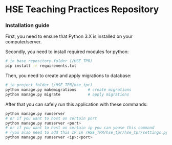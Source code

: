 # HSE Teaching Practices Repository

### Installation guide

First, you need to ensure that Python 3.X is installed on your computer/server.

Secondly, you need to install required modules for python:
```sh
# in base repository folder (/HSE_TPR)
pip install -r requirements.txt
```

Then, you need to create and apply migrations to database:
```sh
# in project folder (/HSE_TPR/hse_tpr)
python manage.py makemigrations     # create migrations
python manage.py migrate            # apply migrations
```

After that you can safely run this application with these commands:
```sh
python manage.py runserver
# or if you want to host on certain port
python manage.py runserver <port>
# or if you want to host on certain ip you can youse this command
# (you also need to add this IP in /HSE_TPR/hse_tpr/hse_tpr/settings.py ALLOWED_HOSTS list)
python manage.py runserver <ip>:<port>
```
